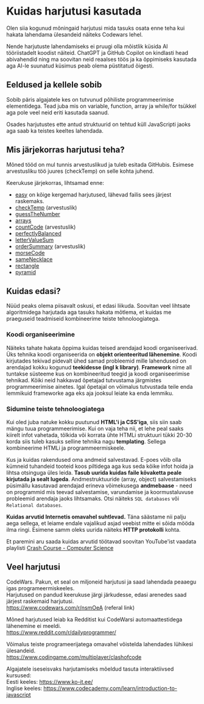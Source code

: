 
# Kuidas harjutusi kasutada

Olen siia kogunud mõningaid harjutusi mida tasuks osata enne teha kui hakata lahendama ülesandeid näiteks Codewars lehel.

Nende harjutuste lahendamiseks ei pruugi olla mõistlik küsida AI tööriistadelt koodist näiteid. ChatGPT ja GitHub Copilot on kindlasti head abivahendid ning ma soovitan neid reaalses töös ja ka õppimiseks kasutada aga AI-le suunatud küsimus peab olema püstitatud õigesti.

## Eeldused ja kellele sobib

Sobib päris algajatele kes on tutvunud põhiliste programmeerimise elementidega.
Tead juba mis on variable, function, array ja while/for tsükkel aga pole veel neid eriti kasutada saanud.

Osades harjutustes ette antud struktuurid on tehtud küll JavaScripti jaoks aga saab ka teistes keeltes lahendada.

## Mis järjekorras harjutusi teha?

Mõned tööd on mul tunnis arvestuslikud ja tuleb esitada GitHubis.
Esimese arvestusliku töö juures (checkTemp) on selle kohta juhend.

Keerukuse järjekorras, lihtsamad enne:  
- [easy](https://github.com/timotr/harjutused/blob/main/progre/easy.md) on kõige kergemad harjutused, lähevad failis sees järjest raskemaks.
- [checkTemp](https://github.com/timotr/harjutused/blob/main/progre/checkTemp.md) (arvestuslik)
- [guessTheNumber](https://github.com/timotr/harjutused/blob/main/progre/guessTheNumber.md)
- [arrays](https://github.com/timotr/harjutused/blob/main/progre/arrays.md)
- [countCode](https://github.com/timotr/harjutused/blob/main/progre/countCode.md) (arvestuslik)
- [perfectlyBalanced](https://github.com/timotr/harjutused/blob/main/progre/perfectlyBalanced.md)
- [letterValueSum](https://github.com/timotr/harjutused/blob/main/progre/letterValueSum.md)
- [orderSummary](https://github.com/timotr/harjutused/blob/main/progre/orderSummary.md) (arvestuslik)
- [morseCode](https://www.reddit.com/r/dailyprogrammer/comments/cmd1hb/20190805_challenge_380_easy_smooshed_morse_code_1/)
- [sameNecklace](https://www.reddit.com/r/dailyprogrammer/comments/ffxabb/20200309_challenge_383_easy_necklace_matching/)
- [rectangle](https://github.com/timotr/harjutused/blob/main/progre/rectangle.md)
- [pyramid](https://github.com/timotr/harjutused/blob/main/progre/pyramid.md)

## Kuidas edasi?

Nüüd peaks olema piisavalt oskusi, et edasi liikuda. Soovitan veel lihtsate algoritmidega harjutada aga tasuks hakata mõtlema, et kuidas me praeguseid teadmiseid kombineerime teiste tehnoloogiatega.

### Koodi organiseerimine
Näiteks tahate hakata õppima kuidas teised arendajad koodi organiseerivad. Üks tehnika koodi organiseerida on **objekt orienteeritud lähenemine**. Koodi kirjutades tekivad pidevalt ühed samad probleemid mille lahendused on arendajad kokku kogunud **teekidesse (ingl k library)**. **Framework** nime all tuntakse süsteeme kus on kombineeritud teegid ja koodi organiseerimise tehnikad. Kõiki neid hakkavad õpetajad tutvustama järgmistes programmeerimise ainetes. Igal õpetajal on võimalus tutvustada teile enda lemmikuid frameworke aga eks aja jooksul leiate ka enda lemmiku.

### Sidumine teiste tehnoloogiatega
Kui oled juba natuke kokku puutunud **HTML'i ja CSS'iga**, siis siin saab mängu tuua programmeerimise. Kui on vaja teha nii, et lehe peal saaks kiirelt infot vahetada, tõlkida või korrata ühte HTMLi struktuuri tükki 20-30 korda siis tuleb kasuks selline tehnika nagu **templating**. Sellega kombineerime HTMLi ja programmeermiskeele.

Kus ja kuidas rakendused oma andmeid salvestavad. E-poes võib olla kümneid tuhandeid tooteid koos piltidega aga kus seda kõike infot hoida ja lihtsa otsinguga üles leida. **Tasub uurida kuidas faile kõvaketta peale kirjutada ja sealt lugeda**. Andmestruktuuride (array, object) salvestamiseks püsimällu kasutavad arendajad erineva võimekusega **andmebaase** - need on programmid mis teevad salvestamise, varundamise ja koormustaluvuse probleemid arendaja jaoks lihtsamaks. Otsi näiteks `SQL databases` või `Relational databases`.

**Kuidas arvutid Internetis omavahel suhtlevad.** Täna säästame nii palju aega sellega, et leiame endale vajalikud asjad veebist mitte ei sõida mööda ilma ringi. Esimene samm oleks uurida näiteks **HTTP protokolli** kohta.

Et paremini aru saada kuidas arvutid töötavad soovitan YouTube'ist vaadata playlisti [Crash Course - Computer Science](https://www.youtube.com/watch?v=tpIctyqH29Q&list=PL8dPuuaLjXtNlUrzyH5r6jN9ulIgZBpdo)

## Veel harjutusi

CodeWars. Pakun, et seal on miljoneid harjutusi ja saad lahendada peaaegu igas programeermiskeeles.  
Harjutused on pandud keerukuse järgi järkudesse, edasi arenedes saad järjest raskemaid harjutusi.  
https://www.codewars.com/r/nsmOeA (referal link)

Mõned harjutused leiab ka Redditist kui CodeWarsi automaattestidega lähenemine ei meeldi.  
https://www.reddit.com/r/dailyprogrammer/

Võimalus teiste programeerijatega omavahel võistelda lahendades lühikesi ülesandeid.  
https://www.codingame.com/multiplayer/clashofcode

Algajatele iseseisvaks harjutamiseks mõeldud tasuta interaktiivsed kursused:  
Eesti keeles: https://www.ko-it.ee/  
Inglise keeles: https://www.codecademy.com/learn/introduction-to-javascript
